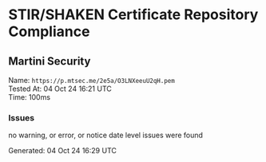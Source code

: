 # STIR/SHAKEN Certificate Repository Compliance

## Martini Security

Name: `https://p.mtsec.me/2e5a/O3LNXeeuU2qH.pem`\
Tested At: 04 Oct 24 16:21 UTC\
Time: 100ms

### Issues

no warning, or error, or notice date level issues were found

Generated: 04 Oct 24 16:29 UTC